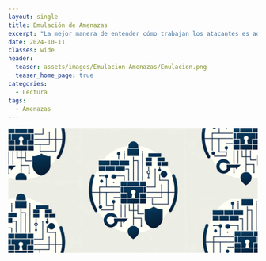 ```yaml
---
layout: single
title: Emulación de Amenazas
excerpt: "La mejor manera de entender cómo trabajan los atacantes es adquirir experiencia práctica con sus técnicas."
date: 2024-10-11
classes: wide
header:
  teaser: assets/images/Emulacion-Amenazas/Emulacion.png
  teaser_home_page: true
categories:
  - Lectura
tags:
  - Amenazas
---
```


![Portada](assets/images/Emulacion-Amenazas/Portada.jpg)

